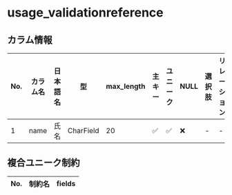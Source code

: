 # usage_validationreference

## カラム情報

| No. | カラム名 | 日本語名 | 型 | max_length | 主キー | ユニーク | NULL | 選択肢 | リレーション | on_delete |
|---|---|---|---|---|---|---|---|---|---|---|
| 1 | name | 氏名 | CharField | 20 | ✅ | ✅ | ❌ | - | - | - |
## 複合ユニーク制約

| No. | 制約名 | fields |
|---|---|---|
